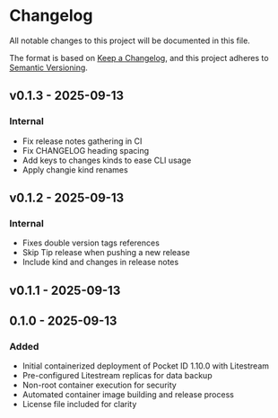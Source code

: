 # Changelog

All notable changes to this project will be documented in this file.

The format is based on [Keep a Changelog](https://keepachangelog.com/en/1.1.0/),
and this project adheres to [Semantic Versioning](https://semver.org/spec/v2.0.0.html).

## v0.1.3 - 2025-09-13

### Internal

- Fix release notes gathering in CI
- Fix CHANGELOG heading spacing
- Add keys to changes kinds to ease CLI usage
- Apply changie kind renames

## v0.1.2 - 2025-09-13

### Internal

- Fixes double version tags references
- Skip Tip release when pushing a new release
- Include kind and changes in release notes

## v0.1.1 - 2025-09-13

## 0.1.0 - 2025-09-13

### Added

- Initial containerized deployment of Pocket ID 1.10.0 with Litestream
- Pre-configured Litestream replicas for data backup
- Non-root container execution for security
- Automated container image building and release process
- License file included for clarity
